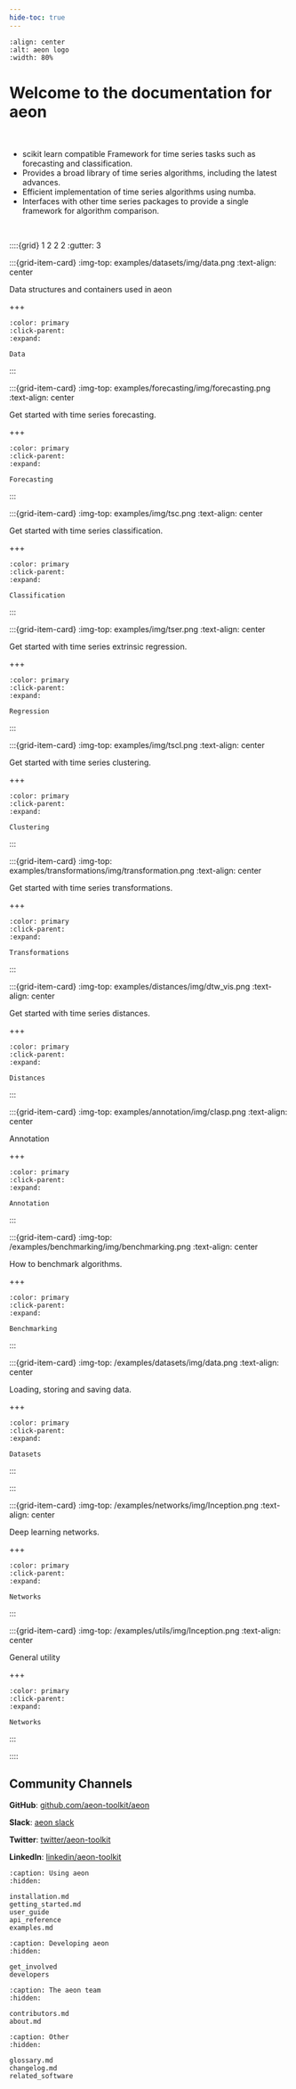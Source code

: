 ```yaml
---
hide-toc: true
---
```


```{image} images/logo/aeon-logo-blue-compact.png
:align: center
:alt: aeon logo
:width: 80%
```
# Welcome to the documentation for **aeon**

<br>

- scikit learn compatible Framework for time series tasks such as forecasting and
classification.
- Provides a broad library of time series algorithms, including the latest advances.
- Efficient implementation of time series algorithms using numba.
- Interfaces with other time series packages to provide a single framework for algorithm
comparison.

<br>

::::{grid} 1 2 2 2
:gutter: 3

:::{grid-item-card}
:img-top: examples/datasets/img/data.png
:text-align: center


Data structures and containers used in aeon

+++

```{button-ref} /examples/datasets/datasets.ipynb
:color: primary
:click-parent:
:expand:

Data
```

:::

:::{grid-item-card}
:img-top: examples/forecasting/img/forecasting.png
:text-align: center


Get started with time series forecasting.

+++

```{button-ref} /examples/forecasting/forecasting.ipynb
:color: primary
:click-parent:
:expand:

Forecasting
```

:::

:::{grid-item-card}
:img-top: examples/img/tsc.png
:text-align: center




Get started with time series classification.

+++

```{button-ref} /examples/classification/classification.ipynb
:color: primary
:click-parent:
:expand:

Classification
```

:::

:::{grid-item-card}
:img-top: examples/img/tser.png
:text-align: center


Get started with time series extrinsic regression.

+++

```{button-ref} /examples/regression/regression.ipynb
:color: primary
:click-parent:
:expand:

Regression
```

:::

:::{grid-item-card}
:img-top: examples/img/tscl.png
:text-align: center


Get started with time series clustering.

+++

```{button-ref} /examples/clustering/partitional_clustering.ipynb
:color: primary
:click-parent:
:expand:

Clustering
```

:::

:::{grid-item-card}
:img-top: examples/transformations/img/transformation.png
:text-align: center


Get started with time series transformations.

+++

```{button-ref} /examples/transformations/transformations.ipynb
:color: primary
:click-parent:
:expand:

Transformations
```

:::

:::{grid-item-card}
:img-top: examples/distances/img/dtw_vis.png
:text-align: center


Get started with time series distances.

+++

```{button-ref} /examples/distances/distances.ipynb
:color: primary
:click-parent:
:expand:

Distances
```

:::

:::{grid-item-card}
:img-top: examples/annotation/img/clasp.png
:text-align: center


Annotation

+++

```{button-ref} /examples/annotation/annotation.ipynb
:color: primary
:click-parent:
:expand:

Annotation
```

:::


:::{grid-item-card}
:img-top: /examples/benchmarking/img/benchmarking.png
:text-align: center

How to benchmark algorithms.

+++

```{button-ref} /examples/benchmarking/benchmarking.ipynb
:color: primary
:click-parent:
:expand:

Benchmarking
```

:::

:::{grid-item-card}
:img-top: /examples/datasets/img/data.png
:text-align: center

Loading, storing and saving data.

+++

```{button-ref} /examples/datasets/datasets.ipynb
:color: primary
:click-parent:
:expand:

Datasets
```

:::

:::

:::{grid-item-card}
:img-top: /examples/networks/img/Inception.png
:text-align: center

Deep learning networks.

+++

```{button-ref} /examples/networks/deep_learning.ipynb
:color: primary
:click-parent:
:expand:

Networks
```

:::

:::{grid-item-card}
:img-top: /examples/utils/img/Inception.png
:text-align: center

General utility

+++

```{button-ref} /examples/networks/deep_learning.ipynb
:color: primary
:click-parent:
:expand:

Networks
```

:::

::::

## Community Channels

**GitHub**: [github.com/aeon-toolkit/aeon](https://github.com/aeon-toolkit/aeon)

**Slack**: [aeon slack](https://join.slack.com/t/aeon-toolkit/shared_invite/zt-1plkevy4x-vAg1dAUXcuoR38FjY9nxzg)

**Twitter**: [twitter/aeon-toolkit](https://twitter.com/aeon_toolkit)

**LinkedIn**: [linkedin/aeon-toolkit](https://www.linkedin.com/company/aeon-toolkit)

```{toctree}
:caption: Using aeon
:hidden:

installation.md
getting_started.md
user_guide
api_reference
examples.md
```

```{toctree}
:caption: Developing aeon
:hidden:

get_involved
developers
```

```{toctree}
:caption: The aeon team
:hidden:

contributors.md
about.md
```

```{toctree}
:caption: Other
:hidden:

glossary.md
changelog.md
related_software
```
